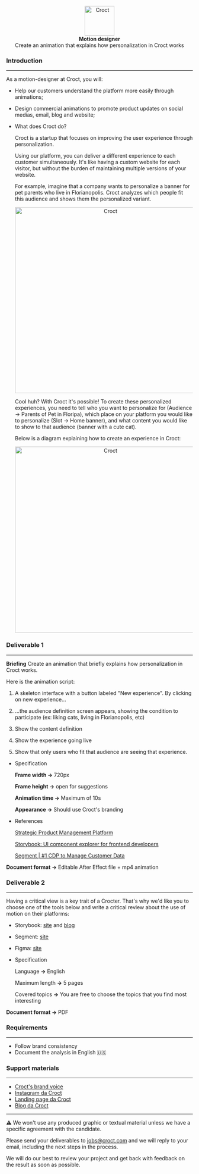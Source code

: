 <p align="center">
    <a href="https://croct.com">
      <img src="https://cdn.croct.io/brand/logo/repo-icon-green.svg" alt="Croct" height="80"/>
    </a>
    <br />
    <strong>Motion designer</strong>
    <br />
    Create an animation that explains how personalization in Croct works
</p>

### Introduction

---

As a motion-designer at Croct, you will: 

- Help our customers understand the platform more easily through animations;
- Design commercial animations to promote product updates on social medias, email, blog and website;
- What does Croct do?
    
    Croct is a startup that focuses on improving the user experience through personalization.
    
    Using our platform, you can deliver a different experience to each customer simultaneously. It's like having a custom website for each visitor, but without the burden of maintaining multiple versions of your website.
    
    For example, imagine that a company wants to personalize a banner for pet parents who live in Florianopolis. Croct analyzes which people fit this audience and shows them the personalized variant.

    <p align="center">
      <img src="https://user-images.githubusercontent.com/38692064/152607242-3a5a927d-2ce9-44fa-85c7-04186fdad661.png" alt="Croct" width="500"/>
    </p>

    Cool huh? With Croct it's possible! To create these personalized experiences, you need to tell who you want to personalize for (Audience → Parents of Pet in Floripa), which place on your platform you would like to personalize (Slot → Home banner), and what content you would like to show to that audience (banner with a cute cat).
    
    Below is a diagram explaining how to create an experience in Croct:

    <p align="center">
      <img src="https://user-images.githubusercontent.com/38692064/152607341-a8abf9f4-e994-4557-a646-a8a67534aa70.png" alt="Croct" width="500"/>
    </p>

### Deliverable 1

---

**Briefing**
Create an animation that briefly explains how personalization in Croct works. 

Here is the animation script:

1) A skeleton interface with a button labeled "New experience". By clicking on new experience...

2) ...the audience definition screen appears, showing the condition to participate (ex: liking cats, living in Florianopolis, etc)

3) Show the content definition

4) Show the experience going live 

5) Show that only users who fit that audience are seeing that experience.

- Specification
    
    **Frame width →** 720px
    
    **Frame height →** open for suggestions
    
    **Animation time →** Maximum of 10s
    
    **Appearance →** Should use Croct's branding
    
- References
    
    [Strategic Product Management Platform](https://airfocus.com/)
    
    [Storybook: UI component explorer for frontend developers](https://storybook.js.org/)
    
    [Segment | #1 CDP to Manage Customer Data](https://segment.com/#:~:text=Together%2C%20our-,products,-create%20your%20ultimate)
    

 **Document format →** Editable After Effect file  + mp4 animation

### Deliverable 2

---

Having a critical view is a key trait of a Crocter. That's why we'd like you to choose one of the tools below and write a critical review about the use of motion on their platforms:

- Storybook: [site](https://storybook.js.org/) and [blog](https://storybook.js.org/blog)
- Segment: [site](https://segment.com/)
- Figma: [site](https://www.figma.com/)
- Specification
    
    Language **→** English
    
    Maximum length **→** 5 pages
    
    Covered topics **→** You are free to choose the topics that you find most interesting
    

 **Document format →** PDF

### Requirements

---

- Follow brand consistency
- Document the analysis in English 🇺🇸

### Support materials

---

- [Croct's brand voice](https://docs.google.com/presentation/d/1aZxXDtMiSZLfI5FIW360Z-xT8V1SVk8Nz6KIxLDBWiI/edit)
- [Instagram da Croct](https://www.instagram.com/croct/)
- [Landing page da Croct](https://croct.com/)
- [Blog da Croct](https://blog.croct.dev/)

---

<aside>
⚠️ We won't use any produced graphic or textual material unless we have a specific agreement with the candidate.

</aside>

Please send your deliverables to [jobs@croct.com](mailto:jobs@croct.com) and we will reply to your email, including the next steps in the process.

We will do our best to review your project and get back with feedback on the result as soon as possible.